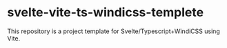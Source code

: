 # svelte-vite-ts-windicss-templete
This repository is a project template for Svelte/Typescript+WindiCSS using Vite.
